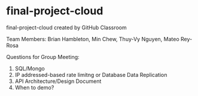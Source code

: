 # final-project-cloud
final-project-cloud created by GitHub Classroom

Team Members: Brian Hambleton, Min Chew, Thuy-Vy Nguyen, Mateo Rey-Rosa

Questions for Group Meeting:
1. SQL/Mongo
2. IP addressed-based rate limitng or Database Data Replication
3. API Architecture/Design Document
4. When to demo?
